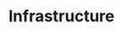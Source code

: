 ---
title: Infrastructure
description: |
    Comment provisionner et configurer vos serveurs. On parlera plus de Linux et affiliés que des autres systèmes d’exploitation mais MacOS apparait aussi. Les outils pour configurer rapidement les serveurs ainsi que quelques astuces de configuration et des explications.
---